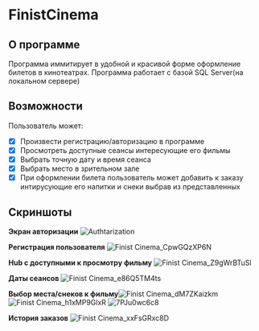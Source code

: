 # FinistCinema

## О программе
Программа иммитирует в удобной и красивой форме оформление билетов в кинотеатрах.
  Программа работает с базой SQL Server(на локальном сервере)

## Возможности
Пользователь может:
- [x] Произвести регистрацию/авторизацию в программе
- [x] Просмотреть доступные сеансы интересующие его фильмы
- [x] Выбрать точную дату и время сеанса
- [x] Выбрать место в зрительном зале
- [x] При оформлении билета пользователь может добавить к заказу интирусующие его напитки и снеки выбрав из представленных

## Скриншоты
**Экран авторизации**
![Authtarization](https://github.com/AveLeg1on/Finist.Cinema/assets/58211377/f1d01a2e-af17-4f9a-afbd-e431dd5a73b3)


**Регистрация пользователя**
![Finist Cinema_CpwGQzXP6N](https://github.com/AveLeg1on/Finist.Cinema/assets/58211377/059e5fa4-43a7-45c0-90ee-8291ea725c28)

**Hub с доступными к просмотру фильму**
![Finist Cinema_Z9gWrBTuSl](https://github.com/AveLeg1on/Finist.Cinema/assets/58211377/2f4a3843-8427-4346-97f3-ae1424a3a365)

**Даты сеансов**
![Finist Cinema_e86Q5TM4ts](https://github.com/AveLeg1on/Finist.Cinema/assets/58211377/ad38f4d6-949d-4722-b6b7-216b08e8f236)

**Выбор места/снеков к фильму**![Finist Cinema_dM7ZKaizkm](https://github.com/AveLeg1on/Finist.Cinema/assets/58211377/2ead7188-93de-4439-a1b8-6b6475dc0633)
![Finist Cinema_h1xMP9GlxR](https://github.com/AveLeg1on/Finist.Cinema/assets/58211377/3c729e6e-a7a0-4b0f-8e59-6c34373ca56c)
![7PJu0wc6c8](https://github.com/AveLeg1on/Finist.Cinema/assets/58211377/44eae21f-1328-40ae-9dde-a2aad51dd8e5)

**История заказов**
![Finist Cinema_xxFsGRxc8D](https://github.com/AveLeg1on/Finist.Cinema/assets/58211377/af728365-e4fa-4768-b42a-97e66c3bba32)

##
